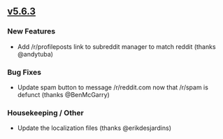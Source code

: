 ## [v5.6.3](https://github.com/honestbleeps/Reddit-Enhancement-Suite/releases/v5.6.3)

### New Features

- Add /r/profileposts link to subreddit manager to match reddit (thanks @andytuba)

### Bug Fixes

- Update spam button to message /r/reddit.com now that /r/spam is defunct (thanks @BenMcGarry)

### Housekeeping / Other

- Update the localization files (thanks @erikdesjardins)
